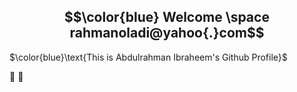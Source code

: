 ## $$\color{blue} Welcome \space rahmanoladi@yahoo{.}com$$
$\color{blue}\text{This is Abdulrahman Ibraheem's Github Profile}$  

👋  📧 
  
<!--
**rahmanoladi/rahmanoladi** is a ✨ _special_ ✨ repository because its `README.md` (this file) appears on your GitHub profile.

Here are some ideas to get you started:

- 🔭 I’m currently working on ...
- 🌱 I’m currently learning ...
- 👯 I’m looking to collaborate on ...
- 🤔 I’m looking for help with ...
- 💬 Ask me about ...
- 📫 How to reach me: ...
- 😄 Pronouns: ...
- ⚡ Fun fact: ...
-->
